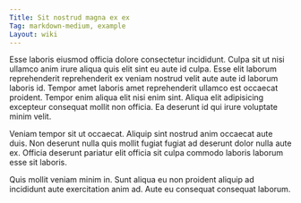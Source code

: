 ```yaml
---
Title: Sit nostrud magna ex ex
Tag: markdown-medium, example
Layout: wiki
---
```

Esse laboris eiusmod officia dolore consectetur incididunt. Culpa sit ut nisi ullamco anim irure aliqua quis elit sint eu aute id culpa. Esse elit laborum reprehenderit reprehenderit ex veniam nostrud velit aute aute id laborum laboris id. Tempor amet laboris amet reprehenderit ullamco est occaecat proident. Tempor enim aliqua elit nisi enim sint. Aliqua elit adipisicing excepteur consequat mollit non officia. Ea deserunt id qui irure voluptate minim velit.

Veniam tempor sit ut occaecat. Aliquip sint nostrud anim occaecat aute duis. Non deserunt nulla quis mollit fugiat fugiat ad deserunt dolor nulla aute ex. Officia deserunt pariatur elit officia sit culpa commodo laboris laborum esse sit laboris.

Quis mollit veniam minim in. Sunt aliqua eu non proident aliquip ad incididunt aute exercitation anim ad. Aute eu consequat consequat laborum.